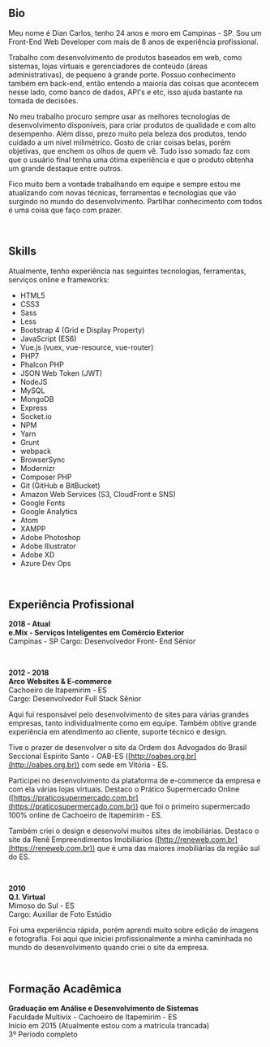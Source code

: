 ## Bio

Meu nome é Dian Carlos, tenho 24 anos e moro em Campinas - SP. Sou um Front-End Web Developer com mais de 8 anos de experiência profissional.

Trabalho com desenvolvimento de produtos baseados em web, como sistemas, lojas virtuais e gerenciadores de conteúdo (áreas administrativas), de pequeno à grande porte. Possuo conhecimento também em back-end, então entendo a maioria das coisas que acontecem nesse lado, como banco de dados, API's e etc, isso ajuda bastante na tomada de decisões.

No meu trabalho procuro sempre usar as melhores tecnologias de desenvolvimento disponíveis, para criar produtos de qualidade e com alto desempenho. Além disso, prezo muito pela beleza dos produtos, tendo cuidado a um nível milimétrico. Gosto de criar coisas belas, porém objetivas, que enchem os olhos de quem vê. Tudo isso somado faz com que o usuário final tenha uma ótima experiência e que o produto obtenha um grande destaque entre outros.

Fico muito bem a vontade trabalhando em equipe e sempre estou me atualizando com novas técnicas, ferramentas e tecnologias que vão surgindo no mundo do desenvolvimento. Partilhar conhecimento com todos é uma coisa que faço com prazer.

<br>

## Skills

Atualmente, tenho experiência nas seguintes tecnologias, ferramentas, serviços online e frameworks:

* HTML5
* CSS3
* Sass
* Less
* Bootstrap 4 (Grid e Display Property)
* JavaScript (ES6)
* Vue.js (vuex, vue-resource, vue-router)
* PHP7
* Phalcon PHP
* JSON Web Token (JWT)
* NodeJS
* MySQL
* MongoDB
* Express
* Socket.io
* NPM
* Yarn
* Grunt
* webpack
* BrowserSync
* Modernizr
* Composer PHP
* Git (GitHub e BitBucket)
* Amazon Web Services (S3, CloudFront e SNS)
* Google Fonts
* Google Analytics
* Atom
* XAMPP
* Adobe Photoshop
* Adobe Illustrator
* Adobe XD
* Azure Dev Ops

<br>

## Experiência Profissional

**2018 - Atual**  
**e.Mix - Serviços Inteligentes em Comércio Exterior**  
Campinas - SP
Cargo: Desenvolvedor Front- End Sênior

<br>

**2012 - 2018**  
**Arco Websites & E-commerce**  
Cachoeiro de Itapemirim - ES  
Cargo: Desenvolvedor Full Stack Sênior

Aqui fui responsável pelo desenvolvimento de sites para várias grandes empresas, tanto individualmente como em equipe. Também obtive grande experiência em atendimento ao cliente, suporte técnico e design.

Tive o prazer de desenvolver o site da Ordem dos Advogados do Brasil Seccional Espírito Santo - OAB-ES ([http://oabes.org.br](http://oabes.org.br)) com sede em Vitória - ES.

Participei no desenvolvimento da plataforma de e-commerce da empresa e com ela várias lojas virtuais. Destaco o Prático Supermercado Online ([https://praticosupermercado.com.br](https://praticosupermercado.com.br)) que foi o primeiro supermercado 100% online de Cachoeiro de Itapemirim - ES.

Também criei o design e desenvolvi muitos sites de imobiliárias. Destaco o site da Renê Empreendimentos Imobiliários ([http://reneweb.com.br](https://reneweb.com.br)) que é uma das maiores imobiliárias da região sul do ES.

<br>

**2010**  
**Q.I. Virtual**  
Mimoso do Sul - ES  
Cargo: Auxiliar de Foto Estúdio

Foi uma experiência rápida, porém aprendi muito sobre edição de imagens e fotografia. Foi aqui que iniciei profissionalmente a minha caminhada no mundo do desenvolvimento quando criei o site da empresa.

<br>

## Formação Acadêmica

**Graduação em Análise e Desenvolvimento de Sistemas**  
Faculdade Multivix - Cachoeiro de Itapemirim - ES  
Início em 2015 (Atualmente estou com a matrícula trancada)  
3º Período completo

